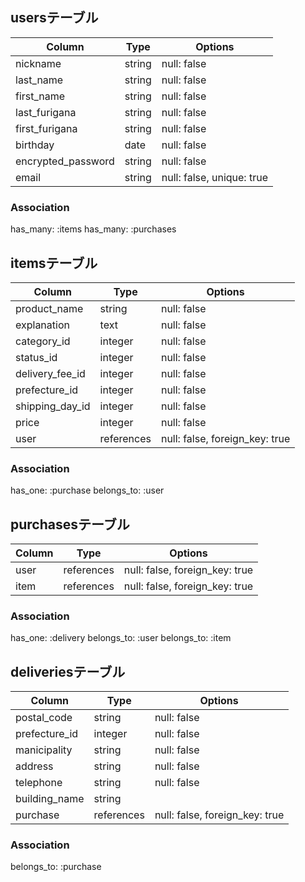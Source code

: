 ## usersテーブル
|Column              |Type    |Options                    |
|--------------------|--------|---------------------------|
| nickname           | string | null: false               |
| last_name          | string | null: false               |
| first_name         | string | null: false               |
| last_furigana      | string | null: false               |
| first_furigana     | string | null: false               |
| birthday           | date   | null: false               |
| encrypted_password | string | null: false               |
| email              | string | null: false, unique: true |

### Association
has_many: :items
has_many: :purchases

## itemsテーブル
|Column           |Type        |Options                         |
|-----------------|------------|--------------------------------|
| product_name    | string     | null: false                    |
| explanation     | text       | null: false                    |
| category_id     | integer    | null: false                    |
| status_id       | integer    | null: false                    |
| delivery_fee_id | integer    | null: false                    |
| prefecture_id   | integer    | null: false                    |
| shipping_day_id | integer    | null: false                    |
| price           | integer    | null: false                    |
| user            | references | null: false, foreign_key: true |

### Association
has_one: :purchase
belongs_to: :user

## purchasesテーブル
|Column|Type        |Options                         |
|------|------------|--------------------------------|
| user | references | null: false, foreign_key: true |
| item | references | null: false, foreign_key: true |

### Association
has_one: :delivery
belongs_to: :user
belongs_to: :item

## deliveriesテーブル
|Column         |Type        |Options                         |
|---------------|------------|--------------------------------|
| postal_code   | string     | null: false                    |
| prefecture_id | integer    | null: false                    |
| manicipality  | string     | null: false                    |
| address       | string     | null: false                    |
| telephone     | string     | null: false                    |
| building_name | string     |                                |
| purchase      | references | null: false, foreign_key: true |

### Association
belongs_to: :purchase
